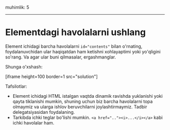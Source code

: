 muhimlik: 5

---

# Elementdagi havolalarni ushlang

Element ichidagi barcha havolalarni `id="contents"` bilan o'rnating, foydalanuvchidan ular haqiqatdan ham ketishni xohlayaptimi yoki yo'qligini so'rang. Va agar ular buni qilmasalar, ergashmanglar.

Shunga o'xshash:

[iframe height=100 border=1 src="solution"]

Tafsilotlar:

- Element ichidagi HTML istalgan vaqtda dinamik ravishda yuklanishi yoki qayta tiklanishi mumkin, shuning uchun biz barcha havolalarni topa olmaymiz va ularga ishlov beruvchilarni joylashtirmaymiz. Tadbir delegatsiyasidan foydalaning.
- Tarkibda ichki teglar bo'lishi mumkin. `<a href=".."><i>...</i></a>` kabi ichki havolalar ham.
